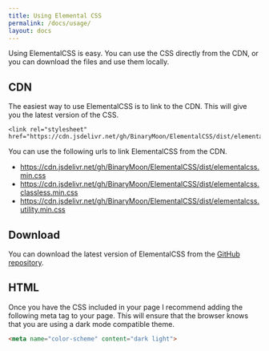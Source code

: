 ```yaml
---
title: Using Elemental CSS
permalink: /docs/usage/
layout: docs
---
```

Using ElementalCSS is easy. You can use the CSS directly from the CDN, or you can download the files and use them locally.

## CDN

The easiest way to use ElementalCSS is to link to the CDN. This will give you the latest version of the CSS.

```
<link rel="stylesheet" href="https://cdn.jsdelivr.net/gh/BinaryMoon/ElementalCSS/dist/elementalcss.min.css">
```

You can use the following urls to link ElementalCSS from the CDN.

 * https://cdn.jsdelivr.net/gh/BinaryMoon/ElementalCSS/dist/elementalcss.min.css
 * https://cdn.jsdelivr.net/gh/BinaryMoon/ElementalCSS/dist/elementalcss.classless.min.css
 * https://cdn.jsdelivr.net/gh/BinaryMoon/ElementalCSS/dist/elementalcss.utility.min.css


## Download

You can download the latest version of ElementalCSS from the [GitHub repository](https://github.com/BinaryMoon/ElementalCSS/tree/main/dist).

## HTML

Once you have the CSS included in your page I recommend adding the following meta tag to your page. This will ensure that the browser knows that you are using a dark mode compatible theme.

```html
<meta name="color-scheme" content="dark light">
```
